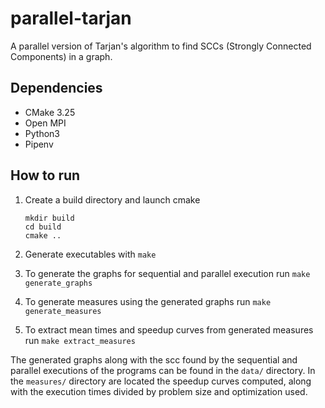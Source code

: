 # parallel-tarjan
A parallel version of Tarjan's algorithm to find SCCs (Strongly Connected Components) in a graph.

## Dependencies

* CMake 3.25
* Open MPI
* Python3
* Pipenv

## How to run

1. Create a build directory and launch cmake

   ```batch
   mkdir build
   cd build
   cmake ..
   ```

2. Generate executables with `make`
3. To generate the graphs for sequential and parallel execution run  `make generate_graphs`
4. To generate measures using the generated graphs run `make generate_measures`
5. To extract mean times and speedup curves from generated measures run `make extract_measures`

The generated graphs along with the scc found by the sequential and parallel executions of the programs can be found in the `data/` directory.
In the `measures/` directory are located the speedup curves computed, along with the execution times divided by problem size and optimization used.
